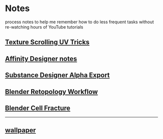 # Notes
process notes to help me remember how to do less frequent tasks without re-watching hours of YouTube tutorials

## [Texture Scrolling UV Tricks](/TextureScrolling_UVTricks.md)
## [Affinity Designer notes](/AffinityDesigner.md)
## [Substance Designer Alpha Export](/SubstanceDesigner_exportAlphaChannel.md)
## [Blender Retopology Workflow](/Blender_Retopology_workflow.md)
## [Blender Cell Fracture](/Cell%Fracture.html)
--- 
## [wallpaper](/Wallpaper.md)
